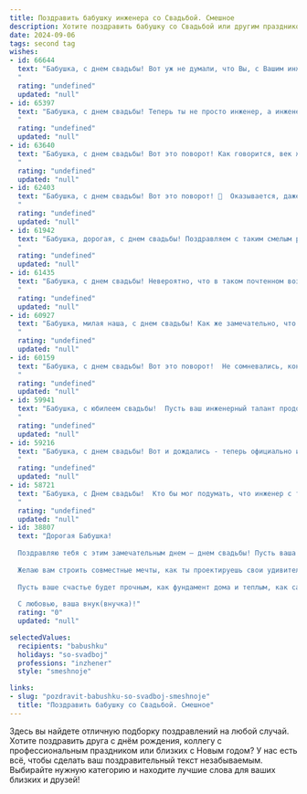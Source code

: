 ```yaml
---
title: Поздравить бабушку инженера со Свадьбой. Смешное
description: Хотите поздравить бабушку со Свадьбой или другим праздником? Наш ИИ создаст незабываемое поздравление, а вы обязательно выделитесь среди других.  
date: 2024-09-06
tags: second tag
wishes:
- id: 66644
  text: "Бабушка, с днем свадьбы! Вот уж не думали, что Вы, с Вашим инженерным умом, решитесь на такой смелый шаг! 😄 Желаем, чтобы Ваш брак был таким же прочным и долговечным, как конструкции, которые Вы проектируете! 🥂
  "
  rating: "undefined"
  updated: "null"
- id: 65397
  text: "Бабушка, с днем свадьбы! Теперь ты не просто инженер, а инженер семейного счастья! Пусть в твоем доме всегда царит уют и гармония, а муж будет твоим верным помощником в создании новых изобретений — например, в деле размножения внуков! 😉
  "
  rating: "undefined"
  updated: "null"
- id: 63640
  text: "Бабушка, с днем свадьбы! Вот это поворот! Как говорится, век живи, век учись - а ты, оказывается, еще и замуж выходишь! Инженерный ум, поди, так и нашел решение этой задачи – найти себе вторую половинку! 🥳🥂
  "
  rating: "undefined"
  updated: "null"
- id: 62403
  text: "Бабушка, с днем свадьбы! Вот это поворот! 🎉  Оказывается, даже инженеры способны на такие романтические подвиги!  Желаем вам бесконечных счастливых лет, чтобы и рельсы любви  были прочными, а  крепления  чувств —  надежными! 🍾
  "
  rating: "undefined"
  updated: "null"
- id: 61942
  text: "Бабушка, дорогая, с днем свадьбы! Поздравляем с таким смелым решением - связать свою жизнь с инженером! Надеемся, что ваша семейная жизнь будет полна не только романтики, но и креативных решений, которые  он  будет придумывать для вас! 😉
  "
  rating: "undefined"
  updated: "null"
- id: 61435
  text: "Бабушка, с днем свадьбы! Невероятно, что в таком почтенном возрасте ты все еще готова к инженерным подвигам, а именно – строить семью! Желаем вам с дедушкой прочности фундамента, прочной кровли и, конечно же, чтобы любовь ваша не знала перебоев в питании! 🥳🥂
  "
  rating: "undefined"
  updated: "null"
- id: 60927
  text: "Бабушка, милая наша, с днем свадьбы! Как же замечательно, что вы, опытный инженер по семейным отношениям, наконец-то решились на этот шаг! Пусть ваш союз будет крепким, как стальные конструкции, а любовь - вечной, как гарантия на  качественную сварку! 🥳
  "
  rating: "undefined"
  updated: "null"
- id: 60159
  text: "Бабушка, с днем свадьбы! Вот это поворот!  Не сомневались, конечно, что вы инженер по душе, но чтобы так быстро построить  семейное счастье - это настоящий  прорыв! Желаем, чтобы ваш новый проект был не менее успешным, чем все предыдущие!
  "
  rating: "undefined"
  updated: "null"
- id: 59941
  text: "Бабушка, с юбилеем свадьбы!  Пусть ваш инженерный талант продолжает строить крепкие мосты любви, а креативность в решении семейных задач никогда не иссякнет! 🎉
  "
  rating: "undefined"
  updated: "null"
- id: 59216
  text: "Бабушка, с днем свадьбы! Вот и дождались - теперь официально инженер по семейным вопросам! 😜 Желаем, чтобы ваша семейная жизнь была прочной, как железобетонный мост, а любовь -  яркой, как свечение сварочного аппарата!
  "
  rating: "undefined"
  updated: "null"
- id: 58721
  text: "Бабушка, с Днем свадьбы!  Кто бы мог подумать, что инженер с таким стажем найдет себе наконец-то второй объект для проектирования? 😄  Желаем вам семейного счастья, построенного на прочном фундаменте любви и взаимопонимания!
  "
  rating: "undefined"
  updated: "null"
- id: 38807
  text: "Дорогая Бабушка!
  
  Поздравляю тебя с этим замечательным днем — днем свадьбы! Пусть ваша жизнь теперь будет как хорошо спроектированная схема: без ошибок, с четкими соединениями и, главное, с большим запасом прочности!
  
  Желаю вам строить совместные мечты, как ты проектируешь свои удивительные конструкции — с любовью, терпением и немного хорошего юмора. А если появятся трудности, просто переключитесь на режим \"инженерного думания\" — иногда даже ошибка дает шанс на инновации!
  
  Пусть ваше счастье будет прочным, как фундамент дома и теплым, как самый уютный уголок на свете. С любовью и смехом всегда стройте друг для друга счастливые мосты!
  
  С любовью, ваша внук(внучка)!"
  rating: "0"
  updated: "null"

selectedValues:
  recipients: "babushku"
  holidays: "so-svadboj"
  professions: "inzhener"
  style: "smeshnoje"

links:
- slug: "pozdravit-babushku-so-svadboj-smeshnoje"
  title: "Поздравить бабушку со Свадьбой. Смешное"
---
```


Здесь вы найдете отличную подборку поздравлений на любой случай. 
Хотите поздравить друга с днём рождения, коллегу с профессиональным праздником или близких с Новым годом? У нас есть всё, чтобы сделать ваш поздравительный текст незабываемым. Выбирайте нужную категорию и находите лучшие слова для ваших близких и друзей!
